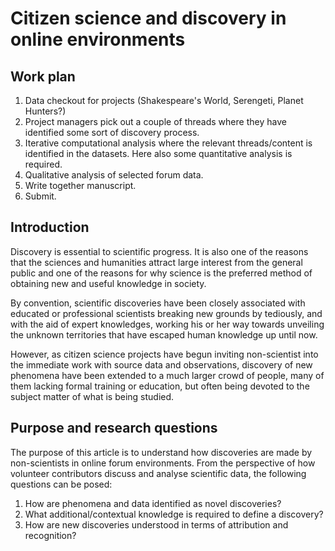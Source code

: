 # Citizen science  and discovery in online environments

## Work plan

1. Data checkout for projects (Shakespeare's World, Serengeti, Planet Hunters?)
2. Project managers pick out a couple of threads where they have identified some
sort of discovery process.
3. Iterative computational analysis where the relevant threads/content is
identified in the datasets. Here also some quantitative analysis is required.
4. Qualitative analysis of selected forum data.
5. Write together manuscript.
6. Submit.

## Introduction
Discovery is essential to scientific progress. It is also one of the reasons
that the sciences and humanities attract large interest from the general
public and one of the reasons for why science is the preferred method of
obtaining new and useful knowledge in society.

By convention, scientific discoveries have been closely associated with
educated or professional scientists breaking new grounds by tediously, and with
the aid of expert knowledges, working his or her way towards unveiling the
unknown territories that have escaped human knowledge up until now.

However, as citizen science projects have begun inviting non-scientist into
the immediate work with source data and observations, discovery of new
phenomena have been extended to a much larger crowd of people, many of them
lacking formal training or education, but often being devoted to the subject
matter of what is being studied.

## Purpose and research questions
The purpose of this article is to understand how discoveries are made by
non-scientists in online forum environments. From the perspective of how
volunteer contributors discuss and analyse scientific data, the following
questions can be posed:

1. How are phenomena and data identified as novel discoveries?
2. What additional/contextual knowledge is required to define a discovery?
3. How are new discoveries understood in terms of attribution and recognition?
